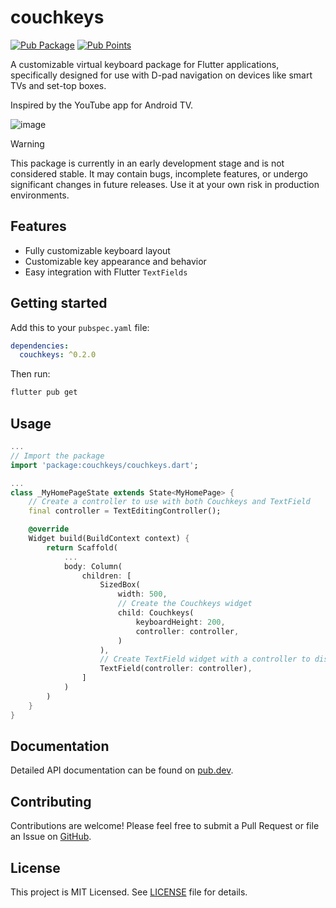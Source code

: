 # couchkeys

[![Pub Package](https://img.shields.io/pub/v/couchkeys.svg)](https://pub.dartlang.org/packages/couchkeys)
[![Pub Points](https://img.shields.io/pub/points/couchkeys?color=2E8B57&label=pub%20points)](https://pub.dev/packages/couchkeys/score)

A customizable virtual keyboard package for Flutter applications, specifically designed for
use with D-pad navigation on devices like smart TVs and set-top boxes.

Inspired by the YouTube app for Android TV.

![image](https://github.com/user-attachments/assets/70ccf2c0-2dbc-4677-aad1-3aac8a4d0ad2)

> [!WARNING]
> This package is currently in an early development stage and is not considered stable. It may contain bugs, incomplete features, or undergo significant changes in future releases. Use it at your own risk in production environments.

## Features

- Fully customizable keyboard layout
- Customizable key appearance and behavior
- Easy integration with Flutter `TextFields`

## Getting started

Add this to your `pubspec.yaml` file:
```yaml
dependencies:
  couchkeys: ^0.2.0
```
Then run:
```sh
flutter pub get
```

## Usage

```dart
...
// Import the package
import 'package:couchkeys/couchkeys.dart';

...
class _MyHomePageState extends State<MyHomePage> {
    // Create a controller to use with both Couchkeys and TextField
    final controller = TextEditingController();

    @override
    Widget build(BuildContext context) {
        return Scaffold(
            ...
            body: Column(
                children: [
                    SizedBox(
                        width: 500,
                        // Create the Couchkeys widget
                        child: Couchkeys(
                            keyboardHeight: 200,
                            controller: controller,
                        )
                    ),
                    // Create TextField widget with a controller to display the value
                    TextField(controller: controller),
                ]
            )
        )
    }
}
```

## Documentation

Detailed API documentation can be found on [pub.dev](https://pub.dev/documentation/couchkeys).

## Contributing

Contributions are welcome! Please feel free to submit a Pull Request or file an Issue on [GitHub](https://github.com/arafatamim/couchkeys).

## License

This project is MIT Licensed. See [LICENSE](https://github.com/arafatamim/couchkeys/blob/main/LICENSE) file for details.
